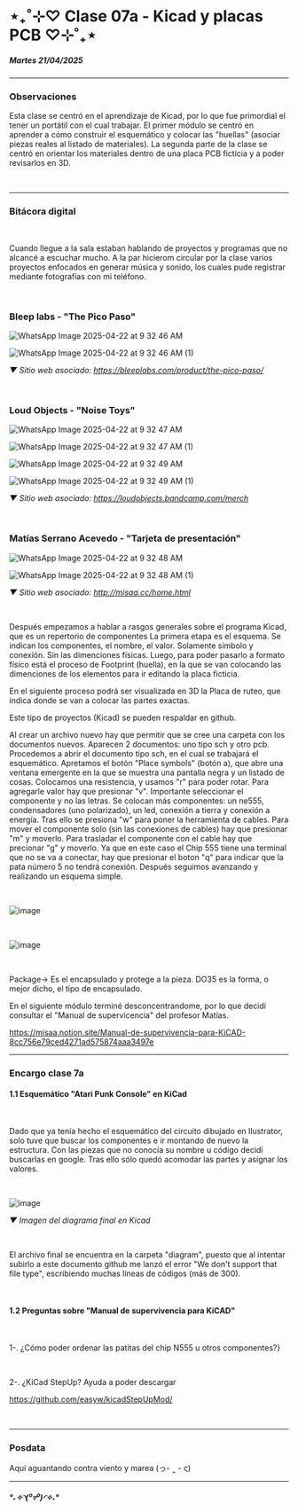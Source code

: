 # ⋆₊˚⊹♡ Clase 07a - Kicad y placas PCB ♡⊹˚₊⋆

##### _Martes 21/04/2025_

***

### Observaciones

<!---Recordar para programar "md" (markdown): 
- https://github.com/adam-p/markdown-here/wiki/Markdown-Cheatsheet 
- https://www.markdownguide.org/basic-syntax/
- El Domingo 30 de marzo cumplí 25... no se porqué me gustaría sentirme orgullosa de ello, que se me reconociera --->

Esta clase se centró en el aprendizaje de Kicad, por lo que fue primordial el tener un portátil con el cual trabajar.
El primer módulo se centró en aprender a cómo construir el esquemático y colocar las "huellas" (asociar piezas reales al listado de materiales).
La segunda parte de la clase se centró en orientar los materiales dentro de una placa PCB ficticia y a poder revisarlos en 3D.

<br>

***

### Bitácora digital

<br>

Cuando llegue a la sala estaban hablando de proyectos y programas que no alcancé a escuchar mucho. A la par hicierom circular por la clase varios proyectos enfocados en generar música y sonido, los cuales pude registrar mediante fotografías con mi teléfono.

<br>

### Bleep labs - "The Pico Paso"

![WhatsApp Image 2025-04-22 at 9 32 46 AM](https://github.com/user-attachments/assets/3b5edad9-1c76-4d5f-a6fe-d986e128c815)

![WhatsApp Image 2025-04-22 at 9 32 46 AM (1)](https://github.com/user-attachments/assets/6740cae8-6caf-4e10-816a-b072130bb96a)

_▼ Sitio web asociado: https://bleeplabs.com/product/the-pico-paso/_

<br>

### Loud Objects - "Noise Toys"

![WhatsApp Image 2025-04-22 at 9 32 47 AM](https://github.com/user-attachments/assets/ed01f290-bd0a-4aa0-aa67-b771a06f4842)

![WhatsApp Image 2025-04-22 at 9 32 47 AM (1)](https://github.com/user-attachments/assets/0a0ae4f6-4e2b-4f81-9c20-5d57fc69e416)

![WhatsApp Image 2025-04-22 at 9 32 49 AM](https://github.com/user-attachments/assets/b0d29e64-3aee-4258-b791-250bd2e9760b)

![WhatsApp Image 2025-04-22 at 9 32 49 AM (1)](https://github.com/user-attachments/assets/9c2cca9e-2406-4ab5-9a65-aa09307756c0)

_▼ Sitio web asociado: https://loudobjects.bandcamp.com/merch_

<br>

### Matías Serrano Acevedo - "Tarjeta de presentación"

![WhatsApp Image 2025-04-22 at 9 32 48 AM](https://github.com/user-attachments/assets/e7eeb9a0-9add-4826-b6cf-022a932e0a20)

![WhatsApp Image 2025-04-22 at 9 32 48 AM (1)](https://github.com/user-attachments/assets/1ac94898-b72a-4ec2-aab6-6ebe95be71d8)

_▼ Sitio web asociado: http://misaa.cc/home.html_

<br>

Después empezamos a hablar a rasgos generales sobre el programa Kicad, que es un repertorio de componentes
La primera etapa es el esquema. Se indican los componentes, el nombre, el valor. Solamente simbolo y conexión. Sin las dimenciones físicas.
Luego, para poder pasarlo a formato físico está el proceso de Footprint (huella), en la que se van colocando las dimenciones de los elementos para ir editando la placa ficticia.

En el siguiente proceso podrá ser visualizada en 3D la Placa de ruteo, que indica donde se van a colocar las partes exactas.

Este tipo de proyectos (Kicad) se pueden respaldar en github.

Al crear un archivo nuevo hay que permitir que se cree una carpeta con los documentos nuevos.
Aparecen 2 documentos: uno tipo sch y otro pcb. Procedemos a abrir el documento tipo sch, en el cual se trabajará el esquemático.
Apretamos el botón "Place symbols" (botón a), que abre una ventana emergente en la que se muestra una pantalla negra y un listado de cosas. Colocamos una resistencia, y usamos "r" para poder rotar. Para agregarle valor hay que presionar "v". Importante seleccionar el componente y no las letras.
Se colocan más componentes: un ne555, condensadores (uno polarizado), un led, conexión a tierra y conexión a energía.
Tras ello se presiona "w" para poner la herramienta de cables. Para mover el componente solo (sin las conexiones de cables) hay que presionar "m" y moverlo. Para trasladar el componente con el cable hay que precionar "g" y moverlo.
Ya que en este caso el Chip 555 tiene una terminal que no se va a conectar, hay que presionar el boton "q" para indicar que la pata número 5 no tendrá conexión. Después seguimos avanzando y realizando un esquema simple.

<br>

![image](https://github.com/user-attachments/assets/f4f262c6-3bb1-4873-951d-807e0c5dda59)

<br>

![image](https://github.com/user-attachments/assets/5c025e70-b67c-4716-b859-4b0b59735c3a)

<br>

Package-> Es el encapsulado y protege a la pieza. DO35 es la forma, o mejor dicho, el tipo de encapsulado.

En el siguiente módulo terminé desconcentrandome, por lo que decidí consultar el "Manual de supervicencia" del profesor Matías.

https://misaa.notion.site/Manual-de-supervivencia-para-KiCAD-8cc756e79ced4271ad575874aaa3497e

***

### Encargo clase 7a
 
#### 1.1 Esquemático "Atari Punk Console" en KiCad

<br>

Dado que ya tenía hecho el esquemático del circuito dibujado en Ilustrator, solo tuve que buscar los componentes e ir montando de nuevo la estructura. Con las piezas que no conocía su nombre u código decidí buscarlas en google. Tras ello sólo quedó acomodar las partes y asignar los valores.

<br>

![image](https://github.com/user-attachments/assets/a4d9139a-9d36-4ed3-a2d9-b81be012ac17)

_▼ Imagen del diagrama final en Kicad_

<br>

El archivo final se encuentra en la carpeta "diagram", puesto que al intentar subirlo a este documento github me lanzó el error "We don't support that file type", escribiendo muchas líneas de códigos (más de 300).

<br>

#### 1.2 Preguntas sobre "Manual de supervivencia para KiCAD"

<br>

1-. ¿Cómo poder ordenar las patitas del chip N555 u otros componentes?}

<br>

2-. ¿KiCad StepUp? Ayuda a poder descargar 

https://github.com/easyw/kicadStepUpMod/

<br>

***

### Posdata

Aquí aguantando contra viento y marea (っ- ‸ - ς)

***

##### _°˖✧◝(⁰▿⁰)◜✧˖°_
